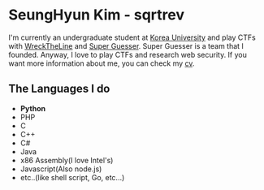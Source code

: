 # SeungHyun Kim - sqrtrev

I'm currently an undergraduate student at [Korea University](https://korea.edu) and play CTFs with [WreckTheLine](https://wrecktheline.com) and [Super Guesser](https://ctftime.org/team/130817). Super Guesser is a team that I founded.
Anyway, I love to play CTFs and research web security. If you want more information about me, you can check my [cv](http://cv.vuln.live?lang=ko).


## The Languages I do
- **Python**
- PHP
- C
- C++
- C#
- Java
- x86 Assembly(I love Intel's)
- Javascript(Also node.js)
- etc..(like shell script, Go, etc...)


<!--
**sqrtrev/sqrtrev** is a ✨ _special_ ✨ repository because its `README.md` (this file) appears on your GitHub profile.

Here are some ideas to get you started:

### Hi there 👋
- 🔭 I’m currently working on ...
- 🌱 I’m currently learning ...
- 👯 I’m looking to collaborate on ...
- 🤔 I’m looking for help with ...
- 💬 Ask me about ...
- 📫 How to reach me: ...
- 😄 Pronouns: ...
- ⚡ Fun fact: ...
-->
